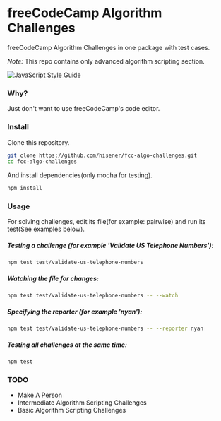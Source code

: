 # freeCodeCamp Algorithm Challenges
freeCodeCamp Algorithm Challenges in one package with test cases.

*Note:* This repo contains only advanced algorithm scripting section.

[![JavaScript Style Guide](https://img.shields.io/badge/code%20style-standard-brightgreen.svg)](http://standardjs.com/)

### Why?
Just don't want to use freeCodeCamp's code editor.

### Install
Clone this repository.
```bash
git clone https://github.com/hisener/fcc-algo-challenges.git
cd fcc-algo-challenges
```
And install dependencies(only mocha for testing).
```bash
npm install
```

### Usage

For solving challenges, edit its file(for example: pairwise) and run its test(See examples below).

##### Testing a challenge (for example 'Validate US Telephone Numbers'):

```bash
npm test test/validate-us-telephone-numbers
```

##### Watching the file for changes:

```bash
npm test test/validate-us-telephone-numbers -- --watch
```

##### Specifying the reporter (for example 'nyan'):

```bash
npm test test/validate-us-telephone-numbers -- --reporter nyan
```

##### Testing all challenges at the same time:

```bash
npm test
```
### TODO

- Make A Person
- Intermediate Algorithm Scripting Challenges
- Basic Algorithm Scripting Challenges
